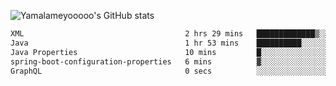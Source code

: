 ![Yamalameyooooo's GitHub stats](https://github-readme-stats.vercel.app/api?username=yamalameyooooo&theme=transparent&show_icons=true\&show=reviews,discussions_started,discussions_answered,prs_merged,prs_merged_percentage)

<!--START_SECTION:waka-->

```txt
XML                                    2 hrs 29 mins   █████████████▒░░░░░░░░░░░   53.28 %
Java                                   1 hr 53 mins    ██████████░░░░░░░░░░░░░░░   40.38 %
Java Properties                        10 mins         █░░░░░░░░░░░░░░░░░░░░░░░░   03.64 %
spring-boot-configuration-properties   6 mins          ▓░░░░░░░░░░░░░░░░░░░░░░░░   02.30 %
GraphQL                                0 secs          ░░░░░░░░░░░░░░░░░░░░░░░░░   00.30 %
```

<!--END_SECTION:waka-->
